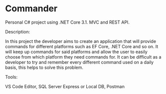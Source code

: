 # Commander

Personal C# project using .NET Core 3.1. MVC and REST API.

Description:

In this project the developer aims to create an application that will provide commands for different platforms such as EF Core, .NET Core and so on. It will keep up commands for said platforms and allow the user to easily choose from which platform they need commands for. It can be difficult as a developer to try and remember every different command used on a daily basis, this helps to solve this problem.

Tools:

VS Code Editor,
SQL Server Express or Local DB,
Postman
